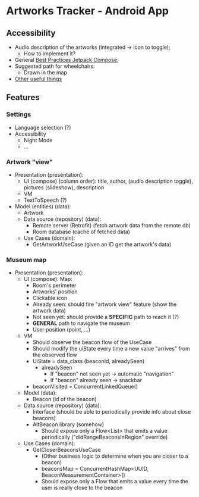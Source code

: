 # Artworks Tracker - Android App
## Accessibility
- Audio description of the artworks (integrated -> icon to toggle);
  - How to implement it?
- General [Best Practices Jetpack Compose](https://developer.android.com/jetpack/compose/accessibility);
- Suggested path for wheelchairs:
  - Drawn in the map
- [Other useful things](https://developer.android.com/guide/topics/ui/accessibility)

## Features
### Settings
  - Language selection (?)
  - Accessibility
    - Night Mode
    - ...

### Artwork "view"
- Presentation (presentation): 
  - UI (compose) (column order): title, author, (audio description toggle), pictures (slideshow), description
  - VM
  - TextToSpeech (?)
- Model (entities) (data): 
  - Artwork
  - Data source (repository) (data):
    - Remote server (Retrofit) (fetch artwork data from the remote db)
    - Room database (cache of fetched data)
  - Use Cases (domain):
    - GetArtworkUseCase (given an ID get the artwork's data)

### Museum map
- Presentation (presentation):
  - UI (compose): Map:
    - Room's perimeter
    - Artworks' position
    - Clickable icon 
    - Already seen: should fire "artwork view" feature (show the artwork data)
    - Not seen yet: should provide a **SPECIFIC** path to reach it (?)
    - **GENERAL** path to navigate the museum
    - User position (point, ...)
  - VM
    - Should observe the beacon flow of the UseCase
    - Should modify the uiState every time a new value "arrives" from the observed flow
    - UiState = data_class (beaconId, alreadySeen)
      - alreadySeen
        - If "beacon" not seen yet -> automatic "navigation"
        - If "beacon" already seen -> snackbar
    - beaconVisited = ConcurrentLinkedQueue<UUID>()
  - Model (data):
    - Beacon (id of the beacon)
  - Data source (repository) (data):
    - Interface (should be able to periodically provide info about close beacons) 
    - AltBeacon library (somehow)
      - Should expose only a Flow<List<Beacon>> that emits a value periodically ("didRangeBeaconsInRegion" override)
  - Use Cases (domain):
    - GetCloserBeaconsUseCase
      - (Other business logic to determine when you are closer to a beacon)
      - beaconsMap = ConcurrentHashMap<UUID, BeaconMeasurementContainer>()
      - Should expose only a Flow<Beacon> that emits a value every time the user is really close to the beacon
    
  